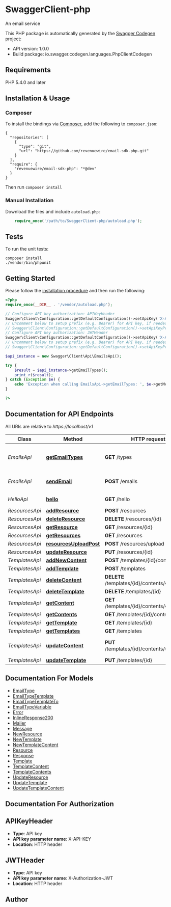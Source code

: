 # SwaggerClient-php
An email service

This PHP package is automatically generated by the [Swagger Codegen](https://github.com/swagger-api/swagger-codegen) project:

- API version: 1.0.0
- Build package: io.swagger.codegen.languages.PhpClientCodegen

## Requirements

PHP 5.4.0 and later

## Installation & Usage
### Composer

To install the bindings via [Composer](http://getcomposer.org/), add the following to `composer.json`:

```
{
  "repositories": [
    {
      "type": "git",
      "url": "https://github.com/revenuewire/email-sdk-php.git"
    }
  ],
  "require": {
    "revenuewire/email-sdk-php": "*@dev"
  }
}
```

Then run `composer install`

### Manual Installation

Download the files and include `autoload.php`:

```php
    require_once('/path/to/SwaggerClient-php/autoload.php');
```

## Tests

To run the unit tests:

```
composer install
./vendor/bin/phpunit
```

## Getting Started

Please follow the [installation procedure](#installation--usage) and then run the following:

```php
<?php
require_once(__DIR__ . '/vendor/autoload.php');

// Configure API key authorization: APIKeyHeader
Swagger\Client\Configuration::getDefaultConfiguration()->setApiKey('X-API-KEY', 'YOUR_API_KEY');
// Uncomment below to setup prefix (e.g. Bearer) for API key, if needed
// Swagger\Client\Configuration::getDefaultConfiguration()->setApiKeyPrefix('X-API-KEY', 'Bearer');
// Configure API key authorization: JWTHeader
Swagger\Client\Configuration::getDefaultConfiguration()->setApiKey('X-Authorization-JWT', 'YOUR_API_KEY');
// Uncomment below to setup prefix (e.g. Bearer) for API key, if needed
// Swagger\Client\Configuration::getDefaultConfiguration()->setApiKeyPrefix('X-Authorization-JWT', 'Bearer');

$api_instance = new Swagger\Client\Api\EmailsApi();

try {
    $result = $api_instance->getEmailTypes();
    print_r($result);
} catch (Exception $e) {
    echo 'Exception when calling EmailsApi->getEmailTypes: ', $e->getMessage(), PHP_EOL;
}

?>
```

## Documentation for API Endpoints

All URIs are relative to *https://localhost/v1*

Class | Method | HTTP request | Description
------------ | ------------- | ------------- | -------------
*EmailsApi* | [**getEmailTypes**](docs/Api/EmailsApi.md#getemailtypes) | **GET** /types | Get a list of email types and variables
*EmailsApi* | [**sendEmail**](docs/Api/EmailsApi.md#sendemail) | **POST** /emails | Sending an email directly.
*HelloApi* | [**hello**](docs/Api/HelloApi.md#hello) | **GET** /hello | Just say hello
*ResourcesApi* | [**addResource**](docs/Api/ResourcesApi.md#addresource) | **POST** /resources | 
*ResourcesApi* | [**deleteResource**](docs/Api/ResourcesApi.md#deleteresource) | **DELETE** /resources/{id} | 
*ResourcesApi* | [**getResource**](docs/Api/ResourcesApi.md#getresource) | **GET** /resources/{id} | 
*ResourcesApi* | [**getResources**](docs/Api/ResourcesApi.md#getresources) | **GET** /resources | 
*ResourcesApi* | [**resourcesUploadPost**](docs/Api/ResourcesApi.md#resourcesuploadpost) | **POST** /resources/upload | 
*ResourcesApi* | [**updateResource**](docs/Api/ResourcesApi.md#updateresource) | **PUT** /resources/{id} | 
*TemplatesApi* | [**addNewContent**](docs/Api/TemplatesApi.md#addnewcontent) | **POST** /templates/{id}/contents | 
*TemplatesApi* | [**addTemplate**](docs/Api/TemplatesApi.md#addtemplate) | **POST** /templates | 
*TemplatesApi* | [**deleteContent**](docs/Api/TemplatesApi.md#deletecontent) | **DELETE** /templates/{id}/contents/{contentId} | 
*TemplatesApi* | [**deleteTemplate**](docs/Api/TemplatesApi.md#deletetemplate) | **DELETE** /templates/{id} | 
*TemplatesApi* | [**getContent**](docs/Api/TemplatesApi.md#getcontent) | **GET** /templates/{id}/contents/{contentId} | 
*TemplatesApi* | [**getContents**](docs/Api/TemplatesApi.md#getcontents) | **GET** /templates/{id}/contents | 
*TemplatesApi* | [**getTemplate**](docs/Api/TemplatesApi.md#gettemplate) | **GET** /templates/{id} | 
*TemplatesApi* | [**getTemplates**](docs/Api/TemplatesApi.md#gettemplates) | **GET** /templates | 
*TemplatesApi* | [**updateContent**](docs/Api/TemplatesApi.md#updatecontent) | **PUT** /templates/{id}/contents/{contentId} | Update Template Content
*TemplatesApi* | [**updateTemplate**](docs/Api/TemplatesApi.md#updatetemplate) | **PUT** /templates/{id} | 


## Documentation For Models

 - [EmailType](docs/Model/EmailType.md)
 - [EmailTypeTemplate](docs/Model/EmailTypeTemplate.md)
 - [EmailTypeTemplateTo](docs/Model/EmailTypeTemplateTo.md)
 - [EmailTypeVariable](docs/Model/EmailTypeVariable.md)
 - [Error](docs/Model/Error.md)
 - [InlineResponse200](docs/Model/InlineResponse200.md)
 - [Mailer](docs/Model/Mailer.md)
 - [Message](docs/Model/Message.md)
 - [NewResource](docs/Model/NewResource.md)
 - [NewTemplate](docs/Model/NewTemplate.md)
 - [NewTemplateContent](docs/Model/NewTemplateContent.md)
 - [Resource](docs/Model/Resource.md)
 - [Response](docs/Model/Response.md)
 - [Template](docs/Model/Template.md)
 - [TemplateContent](docs/Model/TemplateContent.md)
 - [TemplateContents](docs/Model/TemplateContents.md)
 - [UpdateResource](docs/Model/UpdateResource.md)
 - [UpdateTemplate](docs/Model/UpdateTemplate.md)
 - [UpdateTemplateContent](docs/Model/UpdateTemplateContent.md)


## Documentation For Authorization


## APIKeyHeader

- **Type**: API key
- **API key parameter name**: X-API-KEY
- **Location**: HTTP header

## JWTHeader

- **Type**: API key
- **API key parameter name**: X-Authorization-JWT
- **Location**: HTTP header


## Author




